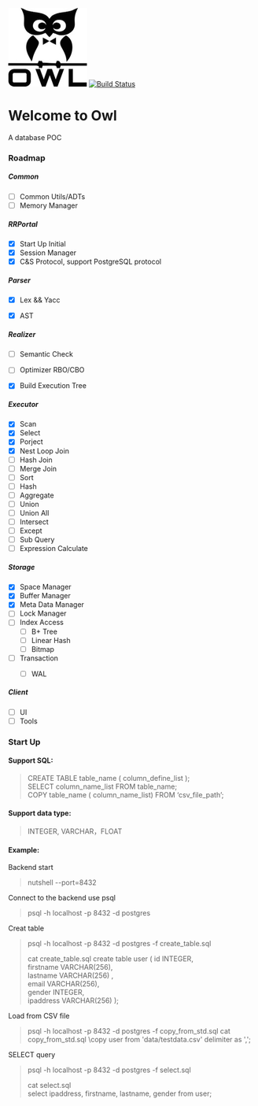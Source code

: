 <img src="doc/owl.jpg" height=160></img>
[![Build Status](https://travis-ci.org/rinfo16/owl.svg?branch=master)](https://travis-ci.org/rinfo16/owl)

# Welcome to Owl

A database POC
 
### __Roadmap__
##### __Common__  
- [ ] Common Utils/ADTs
- [ ] Memory Manager

##### __RRPortal__  
- [x] Start Up Initial
- [x] Session Manager
- [x] C&S Protocol, support PostgreSQL protocol

##### __Parser__  
- [x] Lex && Yacc
- [x] AST


##### __Realizer__  
- [ ] Semantic Check
- [ ] Optimizer RBO/CBO
- [x] Build Execution Tree


##### __Executor__  
- [x] Scan
- [x] Select
- [x] Porject
- [x] Nest Loop Join
- [ ] Hash Join
- [ ] Merge Join
- [ ] Sort
- [ ] Hash
- [ ] Aggregate
- [ ] Union
- [ ] Union All
- [ ] Intersect
- [ ] Except
- [ ] Sub Query 
- [ ] Expression Calculate

##### __Storage__  
- [x] Space Manager
- [x] Buffer Manager
- [x] Meta Data Manager
- [ ] Lock Manager
- [ ] Index Access
    - [ ] B+ Tree
    - [ ] Linear Hash
    - [ ] Bitmap
- [ ] Transaction
	- [ ] WAL


##### __Client__  
- [ ] UI
- [ ] Tools

### Start Up  
#### Support SQL: 
> CREATE TABLE table_name ( column_define_list );  
> SELECT column_name_list FROM table_name;  
> COPY table_name ( column_name_list) FROM ‘csv_file_path’;  

#### Support data type: 
> INTEGER, VARCHAR，FLOAT

#### Example:
Backend start 
> nutshell --port=8432

Connect to the backend use psql 
> psql -h localhost -p 8432 -d postgres

Creat table 
> psql -h localhost -p 8432 -d postgres -f create_table.sql  
>
> cat create_table.sql 
>	create table user ( 
>		id INTEGER,  
>		firstname VARCHAR(256),  
>		lastname VARCHAR(256) ,  
>		email VARCHAR(256),  
>		gender INTEGER,  
>		ipaddress VARCHAR(256) 
>	); 

Load from CSV file  
> psql -h localhost -p 8432 -d postgres -f copy_from_std.sql 
> cat copy_from_std.sql 
>	\copy user from 'data/testdata.csv' delimiter as ',';  

SELECT query 
> psql -h localhost -p 8432 -d postgres -f select.sql 
> 
> cat select.sql  
>	select ipaddress, firstname, lastname, gender from user;  

